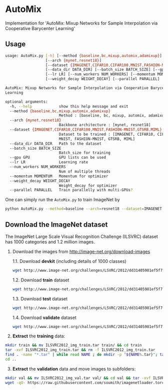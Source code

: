 # AutoMix
 Implementation for 'AutoMix: Mixup Networks for Sample Interpolation via Cooperative Barycenter Learning'

## Usage
```bash
usage: AutoMix.py [-h] [--method {baseline,bc,mixup,automix,adamixup}]
                  [--arch {mynet,resnet18}]
                  [--dataset {IMAGENET,CIFAR10,CIFAR100,MNIST,FASHION-MNIST,GTSRB,MIML}]
                  [--data_dir DATA_DIR] [--batch_size BATCH_SIZE] [--gpu GPU]
                  [--lr LR] [--num_workers NUM_WORKERS] [--momentum MOMENTUM]
                  [--weight_decay WEIGHT_DECAY] [--parallel PARALLEL]

AutoMix: Mixup Networks for Sample Interpolation via Cooperative Barycenter
Learning

optional arguments:
  -h, --help            show this help message and exit
  --method {baseline,bc,mixup,automix,adamixup}
                        Method : [baseline, bc, mixup, automix, adamixup]
  --arch {mynet,resnet18}
                        Backbone architecture : [mynet, resnet18]
  --dataset {IMAGENET,CIFAR10,CIFAR100,MNIST,FASHION-MNIST,GTSRB,MIML}
                        Dataset to be trained : [IMAGENET, CIFAR10, CIFAR100,
                        MNIST, FASHION-MNIST, GTSRB, MIML]
  --data_dir DATA_DIR   Path to the dataset
  --batch_size BATCH_SIZE
                        Batch_size for training
  --gpu GPU             GPU lists can be used
  --lr LR               Learning rate
  --num_workers NUM_WORKERS
                        Num of multiple threads
  --momentum MOMENTUM   Momentum for optimizer
  --weight_decay WEIGHT_DECAY
                        Weight_decay for optimizer
  --parallel PARALLEL   Train parallelly with multi-GPUs?

```
One can simply run the ```AutoMix.py``` to train ImageNet by
```bash
python AutoMix.py --method=baseline --arch=resnet18 --dataset=IMAGENET --data_dir=/media/reborn/Others2/ImageNet --batch_size=32 --lr=0.01 --gpu=0,1 --num_workers=8 --parallel=True --log_path=./automix.log
```

## Download the ImageNet dataset
The ImageNet Large Scale Visual Recognition Challenge (ILSVRC) dataset has 1000 categories and 1.2 million images. 

1. Download the images from http://image-net.org/download-images

   1.1. Download **devkit** (including details of 1000 classes)

   ```bash
   wget http://www.image-net.org/challenges/LSVRC/2012/dd31405981ef5f776aa17412e1f0c112/ILSVRC2012_devkit_t12.tar.gz
   ```
   1.2. Download **train** dataset

   ```bash
   wget http://www.image-net.org/challenges/LSVRC/2012/dd31405981ef5f776aa17412e1f0c112/ILSVRC2012_img_train.tar
   ```
   1.3. Download **test** dataset
   ```bash
   wget http://www.image-net.org/challenges/LSVRC/2012/dd31405981ef5f776aa17412e1f0c112/ILSVRC2012_img_val.tar
   ```
   1.4. Download **validate** dataset
   ```bash
   wget http://www.image-net.org/challenges/LSVRC/2012/dd31405981ef5f776aa17412e1f0c112/ILSVRC2012_img_test_v10102019.tar
   ```

2. **Extract** the **training** data:
  ```bash
  mkdir train && mv ILSVRC2012_img_train.tar train/ && cd train
  tar -xvf ILSVRC2012_img_train.tar && rm -f ILSVRC2012_img_train.tar
  find . -name "*.tar" | while read NAME ; do mkdir -p "${NAME%.tar}"; tar -xvf "${NAME}" -C "${NAME%.tar}"; rm -f "${NAME}"; done
  cd ..
  ```

3. **Extract** the **validation** data and move images to subfolders:
  ```bash
  mkdir val && mv ILSVRC2012_img_val.tar val/ && cd val && tar -xvf ILSVRC2012_img_val.tar
  wget -qO- https://raw.githubusercontent.com/soumith/imagenetloader.torch/master/valprep.sh | bash
  ```